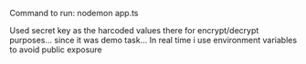 Command to run: nodemon app.ts



Used secret key as the harcoded values there for encrypt/decrypt purposes... since it was demo task... In real time i use environment variables to avoid public exposure
